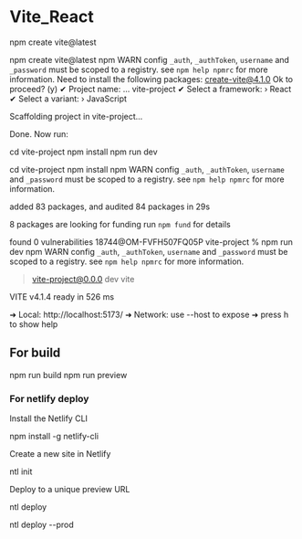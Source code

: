 # Vite_React

npm create vite@latest

npm create vite@latest
npm WARN config `_auth`, `_authToken`, `username` and `_password` must be scoped to a registry. see `npm help npmrc` for more information.
Need to install the following packages:
  create-vite@4.1.0
Ok to proceed? (y) 
✔ Project name: … vite-project
✔ Select a framework: › React
✔ Select a variant: › JavaScript

Scaffolding project in vite-project...

Done. Now run:

  cd vite-project
  npm install
  npm run dev

cd vite-project
npm install
npm WARN config `_auth`, `_authToken`, `username` and `_password` must be scoped to a registry. see `npm help npmrc` for more information.

added 83 packages, and audited 84 packages in 29s

8 packages are looking for funding
  run `npm fund` for details

found 0 vulnerabilities
18744@OM-FVFH507FQ05P vite-project % npm run dev
npm WARN config `_auth`, `_authToken`, `username` and `_password` must be scoped to a registry. see `npm help npmrc` for more information.

> vite-project@0.0.0 dev
> vite

  VITE v4.1.4  ready in 526 ms

  ➜  Local:   http://localhost:5173/
  ➜  Network: use --host to expose
  ➜  press h to show help
  
  
  ## For build
  
  npm run build
  npm run preview
  
  ### For netlify deploy
  Install the Netlify CLI
  
  npm install -g netlify-cli
  
  Create a new site in Netlify
  
  ntl init

  Deploy to a unique preview URL
  
  ntl deploy
  
  ntl deploy --prod
